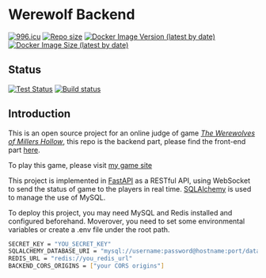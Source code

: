 
# Werewolf Backend

[![996.icu](https://img.shields.io/badge/link-996.icu-red.svg?label=Anti%20996)](https://996.icu)
[![Repo size](https://img.shields.io/github/repo-size/LucienZhang/werewolf-back?label=Repo%20Size)](https://github.com/LucienZhang/werewolf-back)
[![Docker Image Version (latest by date)](https://img.shields.io/docker/v/lucienzhangzl/werewolf-back?label=Image%20Version)](https://hub.docker.com/r/lucienzhangzl/werewolf-back)
[![Docker Image Size (latest by date)](https://img.shields.io/docker/image-size/lucienzhangzl/werewolf-back?label=Image%20Size)](https://hub.docker.com/r/lucienzhangzl/werewolf-back)

## Status

[![Test Status](https://github.com/LucienZhang/werewolf-back/workflows/Test/badge.svg)](https://github.com/LucienZhang/werewolf-back/actions?query=workflow%3ATest)
[![Build status](https://github.com/LucienZhang/werewolf-back/workflows/Build/badge.svg)](https://github.com/LucienZhang/werewolf-back/actions?query=workflow%3ABuild)

## Introduction

This is an open source project for an online judge of game [*The Werewolves of Millers Hollow*](https://en.wikipedia.org/wiki/The_Werewolves_of_Millers_Hollow), this repo is the backend part, please find the front-end part [here](https://github.com/LucienZhang/werewolf-front).

To play this game, please visit [my game site](http://ziliang.red/werewolf/)

This project is implemented in [FastAPI](https://fastapi.tiangolo.com/) as a RESTful API, using WebSocket to send the status of game to the players in real time. [SQLAlchemy](https://www.sqlalchemy.org/) is used to manage the use of MySQL.

To deploy this project, you may need MySQL and Redis installed and configured beforehand. Moverover, you need to set some environmental variables or create a .env file under the root path.

```bash
SECRET_KEY = "YOU_SECRET_KEY"
SQLALCHEMY_DATABASE_URI = "mysql://username:password@hostname:port/database?charset=utf8"
REDIS_URL = "redis://you_redis_url"
BACKEND_CORS_ORIGINS = ["your CORS origins"]
```
